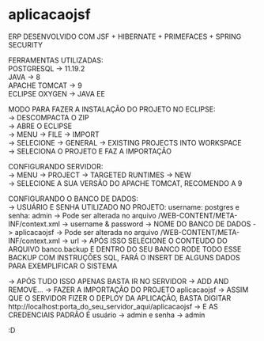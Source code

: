 # aplicacaojsf

ERP DESENVOLVIDO COM JSF + HIBERNATE + PRIMEFACES + SPRING SECURITY

FERRAMENTAS UTILIZADAS:<br />
POSTGRESQL     -> 11.19.2<br />
JAVA	       -> 8<br />
APACHE TOMCAT  -> 9<br />
ECLIPSE OXYGEN -> JAVA EE<br />

MODO PARA FAZER A INSTALAÇÃO DO PROJETO NO ECLIPSE:<br />
-> DESCOMPACTA O ZIP<br />
-> ABRE O ECLIPSE<br />
-> MENU -> FILE -> IMPORT<br />
-> SELECIONE -> GENERAL -> EXISTING PROJECTS INTO WORKSPACE<br />
-> SELECIONA O PROJETO E FAZ A  IMPORTAÇÃO<br />

CONFIGURANDO SERVIDOR:<br />
-> MENU -> PROJECT -> TARGETED RUNTIMES -> NEW<br />
-> SELECIONE A SUA VERSÃO DO APACHE TOMCAT, RECOMENDO A 9<br />

CONFIGURANDO O BANCO DE DADOS:<br />
-> USUÁRIO E SENHA UTILIZADO NO PROJETO: username: postgres e senha: admin -> Pode ser alterada no arquivo /WEB-CONTENT/META-INF/context.xml -> username & password
-> NOME DO BANCO DE DADOS -> aplicacaojsf -> Pode ser alterada no arquivo /WEB-CONTENT/META-INF/context.xml -> url
-> APÓS ISSO SELECIONE O CONTEUDO DO ARQUIVO banco.backup E DENTRO DO SEU BANCO RODE TODO ESSE BACKUP COM INSTRUÇÕES SQL, FARÁ O INSERT DE ALGUNS DADOS PARA EXEMPLIFICAR O SISTEMA

-> APÓS TUDO ISSO APENAS BASTA IR NO SERVIDOR -> ADD AND REMOVE... -> FAZER A IMPORTAÇÃO DO PROJETO aplicacaojsf
-> ASSIM QUE O SERVIDOR FIZER O DEPLOY DA APLICAÇÃO, BASTA DIGITAR http://localhost:porta_do_seu_servidor_aqui/aplicacaojsf
-> E AS CREDENCIAIS PADRÃO É usuário -> admin e senha -> admin

:D
